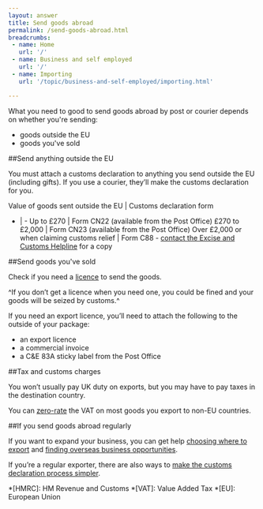 ```yaml
---
layout: answer
title: Send goods abroad
permalink: /send-goods-abroad.html
breadcrumbs:
 - name: Home
   url: '/'
 - name: Business and self employed
   url: '/'
 - name: Importing
   url: '/topic/business-and-self-employed/importing.html'  

---
```


What you need to good to send goods abroad by post or courier depends on whether you're sending:

- goods outside the EU
- goods you've sold

##Send anything outside the EU

You must attach a customs declaration to anything you send outside the EU (including gifts). If you use a courier, they’ll make the customs declaration for you.

Value of goods sent outside the EU | Customs declaration form 
- | - 
Up to £270 | Form CN22 (available from the Post Office) 
£270 to £2,000 | Form CN23 (available from the Post Office) 
Over £2,000 or when claiming customs relief |  Form C88 -  [contact the Excise and Customs Helpline](/government/organisations/hm-revenue-customs/contact/customs-international-trade-and-excise-enquiries) for a copy


##Send goods you've sold

Check if you need a  [licence](/guide/starting-to-export/export-licences.html) to send the goods.  

^If you don’t get a licence when you need one, you could be fined and your goods will be seized by customs.^ 

If you need an export licence, you’ll need to attach the following to the outside of your package: 

- an export licence
- a commercial invoice
- a C&E 83A sticky label from the Post Office

##Tax and customs charges

You won’t usually pay UK duty on exports, but you may have to pay taxes in the destination country.

You can [zero-rate](/vat-businesses/vat-rates)  the VAT on most goods you export to non-EU countries.

##If you send goods abroad regularly 

If you want to expand your business, you can get help [choosing where to export](/start/choosing-export-market-ukti.html) and [finding overseas business opportunities](/start/find-overseas-business-opportunities.html).

If you’re a regular exporter, there are also ways to [make the customs declaration process simpler](/guide/starting-to-export/overview.html). 

*[HMRC]: HM Revenue and Customs
*[VAT]: Value Added Tax
*[EU]: European Union

